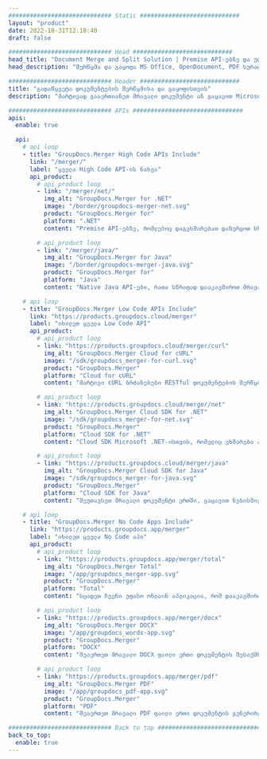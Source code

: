 ```yaml
---
############################# Static ############################
layout: "product"
date: 2022-10-31T12:18:40
draft: false

############################# Head ############################
head_title: "Document Merge and Split Solution | Premise API-ებზე და უფასო აპლიკაციაზე"
head_description: "შერწყმა და გაყოფა MS Office, OpenDocument, PDF სურათები და სხვა ფაილის ფორმატები On Premise Solution-ის გამოყენებით ან გამოიყენეთ ონლაინ Document Merger & Splitter აპი."

############################# Header ############################
title: "გადაწყვეტა დოკუმენტების შერწყმისა და გაყოფისთვის"
description: "მარტივად გააერთიანეთ მრავალი დოკუმენტი ან გაყავით Microsoft Office, OpenOffice, PDF და სხვა დოკუმენტები გვერდებად."

############################# APIs ###############################
apis:
  enable: true

  api:
    # api loop
    - title: "GroupDocs.Merger High Code APIs Include"
      link: "/merger/"
      label: "ყველა High Code API-ის ნახვა"
      api_product:
        # api_product loop
        - link: "/merger/net/"
          img_alt: "GroupDocs.Merger for .NET"
          image: "/border/groupdocs-merger-net.svg"
          product: "GroupDocs.Merger for"
          platform: ".NET"
          content: "Premise API-ებზე, რომლებიც დაგეხმარებათ დანერგოთ სწრაფი გაყოფა და შერწყმა მრავალი დოკუმენტისთვის თქვენს .NET აპლიკაციებში."

        # api_product loop
        - link: "/merger/java/"
          img_alt: "GroupDocs.Merger for Java"
          image: "/border/groupdocs-merger-java.svg"
          product: "GroupDocs.Merger for"
          platform: "Java"
          content: "Native Java API-ები, რათა სწრაფად დააკავშიროთ მრავალი დოკუმენტი ან დაყოთ ნებისმიერი დოკუმენტი გვერდებად თქვენს Java-ზე დაფუძნებულ აპლიკაციებში."

    # api loop
    - title: "GroupDocs.Merger Low Code APIs Include"
      link: "https://products.groupdocs.cloud/merger"
      label: "იხილეთ ყველა Low Code API"
      api_product:
        # api_product loop
        - link: "https://products.groupdocs.cloud/merger/curl"
          img_alt: "GroupDocs.Merger Cloud for cURL"
          image: "/sdk/groupdocs_merger-for-curl.svg"
          product: "GroupDocs.Merger"
          platform: "Cloud for cURL"
          content: "მარტივი cURL ბრძანებები RESTful დოკუმენტების შერწყმის Cloud API-სთვის, რათა გაერთიანდეს და გაყოს დოკუმენტები მხარდაჭერილი პოპულარული დოკუმენტის ფორმატების ფართო სპექტრში."

        # api_product loop
        - link: "https://products.groupdocs.cloud/merger/net"
          img_alt: "GroupDocs.Merger Cloud SDK for .NET"
          image: "/sdk/groupdocs_merger-for-net.svg"
          product: "GroupDocs.Merger"
          platform: "Cloud SDK for .NET"
          content: "Cloud SDK Microsoft .NET-ისთვის, რომელიც ეხმარება პროგრამისტებს დანერგონ სწრაფი შერწყმა და გაყოფა მრავალი დოკუმენტისთვის მათ .NET აპლიკაციებში."

        # api_product loop
        - link: "https://products.groupdocs.cloud/merger/java"
          img_alt: "GroupDocs.Merger Cloud SDK for Java"
          image: "/sdk/groupdocs_merger-for-java.svg"
          product: "GroupDocs.Merger"
          platform: "Cloud SDK for Java"
          content: "შეუთავსეთ მრავალი დოკუმენტი ერთში, გაყავით ნებისმიერი დოკუმენტი მრავალზე, გადააწყვეთ, შეცვალეთ ან შეცვალეთ გვერდის ორიენტაცია თქვენს Java აპლიკაციებში."

    # api loop
    - title: "GroupDocs.Merger No Code Apps Include"
      link: "https://products.groupdocs.app/merger"
      label: "იხილეთ ყველა No Code აპი"
      api_product:
        # api_product loop
        - link: "https://products.groupdocs.app/merger/total"
          img_alt: "GroupDocs.Merger Total"
          image: "/app/groupdocs_merger-app.svg"
          product: "GroupDocs.Merger"
          platform: "Total"
          content: "სცადეთ ჩვენი უფასო ონლაინ აპლიკაცია, რომ დააკავშიროთ 30-ზე მეტი ტიპის ფაილი თქვენი საყვარელი ვებ ბრაუზერის დატოვების გარეშე."

        # api_product loop
        - link: "https://products.groupdocs.app/merger/docx"
          img_alt: "GroupDocs.Merger DOCX"
          image: "/app/groupdocs_words-app.svg"
          product: "GroupDocs.Merger"
          platform: "DOCX"
          content: "შეაერთეთ მრავალი DOCX ფაილი ერთი დოკუმენტის შესაქმნელად."

        # api_product loop
        - link: "https://products.groupdocs.app/merger/pdf"
          img_alt: "GroupDocs.Merger PDF"
          image: "/app/groupdocs_pdf-app.svg"
          product: "GroupDocs.Merger"
          platform: "PDF"
          content: "შეაერთეთ მრავალი PDF ფაილი ერთი დოკუმენტის გენერირებისთვის პირდაპირ ვებ ბრაუზერიდან."

############################# Back to top ###############################
back_to_top:
  enable: true
---
```

